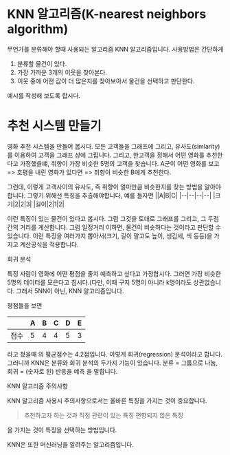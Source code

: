 # KNN 알고리즘(K-nearest neighbors algorithm)

무언가를 분류해야 할때 사용되는 알고리즘 KNN 알고리즘입니다.
사용방법은 간단하게
1. 분류할 물건이 있다.
2. 가장 가까운 3개의 이웃을 찾아본다.
3. 이웃 중에 어떤 값이 더 많은지를 찾아보아서 물건을 선택하고 판단한다.

예시를 작성해 보도록 합시다.

# 추천 시스템 만들기

영화 추천 시스템을 만들어 봅시다.
모든 고객들을 그래프에 그리고, 유사도(simlarity)를 이용하여 고객을 그래프 상에 그립니다.
그리고, 한고객을 정해서 어떤 영화를 추천한다고 가정했을떄, 취향이 가장 비슷한 5명의 고객을 찾습니다.
A군이 어떤 영화를 보고 => 호평을 내린 영화가 있다면 => 취향이 비슷한 B에게 추천한다.

그런데, 이렇게 고객사이의 유사도, 즉 취향이 얼마만큼 비슷한지를 찾는 방법을 알아야 합니다.
그렇기 위해선 특징을 추출해야합니다, 예를 들자면
||A|B|C|
|--|--|--|--|
|크기|2|2|3|
|길이|2|1|2|

이런 특징이 있는 물건이 있다고 봅시다. 그럼 그것을 토대로 그래프를 그리고, 그 두점간의 거리를 계산합니다. 그럼 일정거리 이하면, 물건이 비슷하다는 것이라고 판단할 수 있습니다.
이런 특징을 여러가지 뽑아서(크기, 길이 말고도 높이, 생김세, 색 등등)을 가지고 계산공식을 적용합니다.

회귀 분석

특정 사람이 영화에 어떤 평점을 줄지 예측하고 싶다고 가정합시다. 그러면 가장 비슷한 5명의 데이터를 모은다고 칩시다.(다만, 이때 구지 5명이 아니라 k명이라도 상관없습니다. 그래서 5NN이 아닌, KNN 알고리즘입니다.

평점들을 보면


||A|B|C|D|E|
|--|--|--|--|--|--|
|점수|5|4|4|5|3|

라고 쳤을때 의 평균점수는 4.2점입니다. 이렇게 회귀(regression) 분석이라고 합니다. 그러니까 KNN은 분류와 회귀 분석의 두가지 기능이 있습니다.
분류 = 그룹으로 나눔, 회귀 = (숫자로 된) 반응을 예측 을 말합니다.

KNN 알고리즘 주의사항

KNN 알고리즘 사용시 주의사항으로서는 올바른 특징을 가지는 것이 중요합니다.

> 추천하고자 하는 것과 직접 관련이 있는 특징
> 편향되지 않은 특징

을 가지는 것이 특징을 선택하는 방법입니다.

KNN은 또한 머신러닝을 알려주는 알고리즘입니다.
